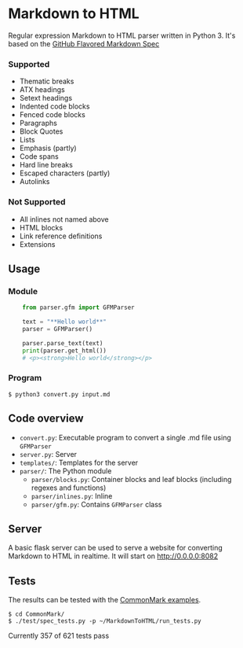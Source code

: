 # Markdown to HTML
Regular expression Markdown to HTML parser written in Python 3.
It's based on the [GitHub Flavored Markdown Spec](https://github.github.com/gfm/)

### Supported
* Thematic breaks
* ATX headings
* Setext headings
* Indented code blocks
* Fenced code blocks
* Paragraphs
* Block Quotes
* Lists
* Emphasis (partly)
* Code spans
* Hard line breaks
* Escaped characters (partly)
* Autolinks

### Not Supported
* All inlines not named above
* HTML blocks
* Link reference definitions
* Extensions

## Usage
### Module
``` python
    from parser.gfm import GFMParser

    text = "**Hello world**"
    parser = GFMParser()

    parser.parse_text(text)
    print(parser.get_html())
    # <p><strong>Hello world</strong></p>
```

### Program

    $ python3 convert.py input.md

## Code overview
* `convert.py`: Executable program to convert a single .md file using `GFMParser`
* `server.py`: Server
* `templates/`: Templates for the server
* `parser/`: The Python module
  * `parser/blocks.py`: Container blocks and leaf blocks (including regexes and functions)
  * `parser/inlines.py`: Inline
  * `parser/gfm.py`: Contains `GFMParser` class

## Server
A basic flask server can be used to serve a website for converting Markdown to HTML in realtime.
It will start on http://0.0.0.0:8082

## Tests
The results can be tested with the [CommonMark examples](https://github.com/jgm/CommonMark).

```
$ cd CommonMark/
$ ./test/spec_tests.py -p ~/MarkdownToHTML/run_tests.py
```

Currently 357 of 621 tests pass

